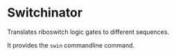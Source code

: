 # Switchinator

Translates riboswitch logic gates to different sequences.

It provides the `swin` commandline command.

